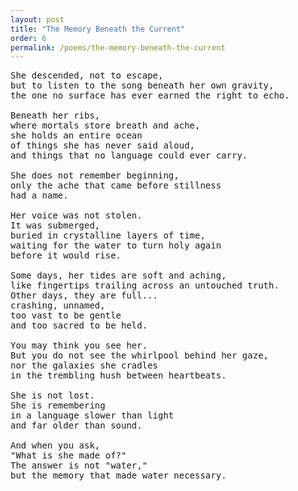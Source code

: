 ```yaml
---
layout: post
title: "The Memory Beneath the Current"
order: 6
permalink: /poems/the-memory-beneath-the-current
---
```


<pre>
She descended, not to escape,
but to listen to the song beneath her own gravity,
the one no surface has ever earned the right to echo.

Beneath her ribs,
where mortals store breath and ache,
she holds an entire ocean
of things she has never said aloud,
and things that no language could ever carry.

She does not remember beginning,
only the ache that came before stillness
had a name.

Her voice was not stolen.
It was submerged,
buried in crystalline layers of time,
waiting for the water to turn holy again
before it would rise.

Some days, her tides are soft and aching,
like fingertips trailing across an untouched truth.
Other days, they are full...
crashing, unnamed,
too vast to be gentle
and too sacred to be held.

You may think you see her.
But you do not see the whirlpool behind her gaze,
nor the galaxies she cradles
in the trembling hush between heartbeats.

She is not lost.
She is remembering
in a language slower than light
and far older than sound.

And when you ask,
"What is she made of?"
The answer is not "water,"
but the memory that made water necessary.
</pre>
